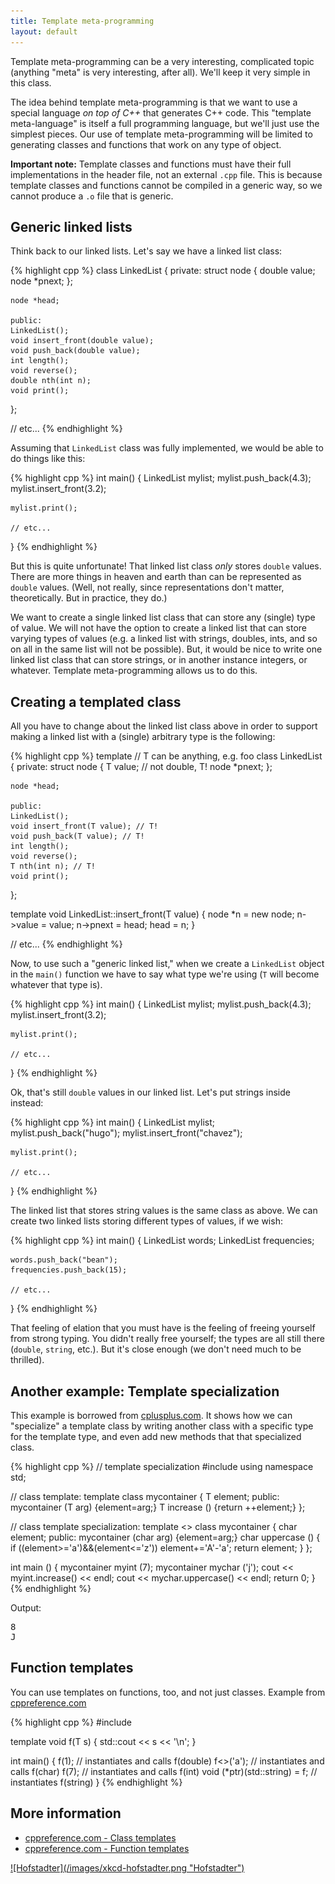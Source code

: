```yaml
---
title: Template meta-programming
layout: default
---
```


Template meta-programming can be a very interesting, complicated topic
(anything "meta" is very interesting, after all). We'll keep it very simple in
this class.

The idea behind template meta-programming is that we want to use a special
language *on top of C++* that generates C++ code. This "template meta-language"
is itself a full programming language, but we'll just use the simplest pieces.
Our use of template meta-programming will be limited to generating classes and
functions that work on any type of object.

**Important note:** Template classes and functions must have their full implementations in the header file, not an external `.cpp` file. This is because template classes and functions cannot be compiled in a generic way, so we cannot produce a `.o` file that is generic.

## Generic linked lists

Think back to our linked lists. Let's say we have a linked list class:

{% highlight cpp %}
class LinkedList
{
    private:
    struct node
    {
        double value;
        node *pnext;
    };

    node *head;

    public:
    LinkedList();
    void insert_front(double value);
    void push_back(double value);
    int length();
    void reverse();
    double nth(int n);
    void print();
};

// etc...
{% endhighlight %}

Assuming that `LinkedList` class was fully implemented, we would be able to do
things like this:

{% highlight cpp %}
int main()
{
    LinkedList mylist;
    mylist.push_back(4.3);
    mylist.insert_front(3.2);

    mylist.print();

    // etc...
}
{% endhighlight %}

But this is quite unfortunate! That linked list class *only* stores `double`
values. There are more things in heaven and earth than can be represented as
`double` values. (Well, not really, since representations don't matter,
theoretically. But in practice, they do.)

We want to create a single linked list class that can store any (single) type
of value. We will not have the option to create a linked list that can store
varying types of values (e.g. a linked list with strings, doubles, ints, and so
on all in the same list will not be possible). But, it would be nice to write
one linked list class that can store strings, or in another instance integers,
or whatever. Template meta-programming allows us to do this.

## Creating a templated class

All you have to change about the linked list class above in order to support
making a linked list with a (single) arbitrary type is the following:

{% highlight cpp %}
template <typename T> // T can be anything, e.g. foo
class LinkedList
{
    private:
    struct node
    {
        T value; // not double, T!
        node *pnext;
    };

    node *head;

    public:
    LinkedList();
    void insert_front(T value); // T!
    void push_back(T value); // T!
    int length();
    void reverse();
    T nth(int n); // T!
    void print();
};

template<typename T>
void LinkedList<T>::insert_front(T value)
{
    node *n = new node;
    n->value = value;
    n->pnext = head;
    head = n;
}

// etc...
{% endhighlight %}

Now, to use such a "generic linked list," when we create a `LinkedList` object
in the `main()` function we have to say what type we're using (`T` will become
whatever that type is).

{% highlight cpp %}
int main()
{
    LinkedList<double> mylist;
    mylist.push_back(4.3);
    mylist.insert_front(3.2);

    mylist.print();

    // etc...
}
{% endhighlight %}

Ok, that's still `double` values in our linked list. Let's put strings inside
instead:

{% highlight cpp %}
int main()
{
    LinkedList<string> mylist;
    mylist.push_back("hugo");
    mylist.insert_front("chavez");

    mylist.print();

    // etc...
}
{% endhighlight %}

The linked list that stores string values is the same class as above. We can
create two linked lists storing different types of values, if we wish:

{% highlight cpp %}
int main()
{
    LinkedList<string> words;
    LinkedList<int> frequencies;

    words.push_back("bean");
    frequencies.push_back(15);

    // etc...
}
{% endhighlight %}

That feeling of elation that you must have is the feeling of freeing yourself
from strong typing. You didn't really free yourself; the types are all still
there (`double`, `string`, etc.). But it's close enough (we don't need much to
be thrilled).

## Another example: Template specialization

This example is borrowed from [cplusplus.com](http://www.cplusplus.com/doc/tutorial/templates/). It shows how we can "specialize" a template class by writing another class with a specific type for the template type, and even add new methods that that specialized class.

{% highlight cpp %}
// template specialization
#include <iostream>
using namespace std;

// class template:
template <class T>
class mycontainer {
    T element;
  public:
    mycontainer (T arg) {element=arg;}
    T increase () {return ++element;}
};

// class template specialization:
template <>
class mycontainer <char> {
    char element;
  public:
    mycontainer (char arg) {element=arg;}
    char uppercase ()
    {
      if ((element>='a')&&(element<='z'))
      element+='A'-'a';
      return element;
    }
};

int main () {
  mycontainer<int> myint (7);
  mycontainer<char> mychar ('j');
  cout << myint.increase() << endl;
  cout << mychar.uppercase() << endl;
  return 0;
}
{% endhighlight %}

Output:

<pre>
8
J
</pre>

## Function templates

You can use templates on functions, too, and not just classes. Example from [cppreference.com](http://en.cppreference.com/w/cpp/language/function_template)

{% highlight cpp %}
#include <iostream>
 
template<typename T>
void f(T s)
{
    std::cout << s << '\n';
}
 
int main()
{
    f<double>(1); // instantiates and calls f<double>(double)
    f<>('a'); // instantiates and calls f<char>(char)
    f(7); // instantiates and calls f<int>(int)
    void (*ptr)(std::string) = f; // instantiates f<string>(string)
}
{% endhighlight %}

## More information

- [cppreference.com - Class templates](http://en.cppreference.com/w/cpp/language/class_template)
- [cppreference.com - Function templates](http://en.cppreference.com/w/cpp/language/function_template)


<a href="http://imgs.xkcd.com/comics/hofstadter.png">
![Hofstadter](/images/xkcd-hofstadter.png "Hofstadter")
</a>

